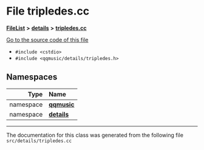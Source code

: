 

# File tripledes.cc



[**FileList**](files.md) **>** [**details**](dir_b485ae80868baed16097635ed27c0024.md) **>** [**tripledes.cc**](tripledes_8cc.md)

[Go to the source code of this file](tripledes_8cc_source.md)



* `#include <cstdio>`
* `#include <qqmusic/details/tripledes.h>`













## Namespaces

| Type | Name |
| ---: | :--- |
| namespace | [**qqmusic**](namespaceqqmusic.md) <br> |
| namespace | [**details**](namespaceqqmusic_1_1details.md) <br> |





















































------------------------------
The documentation for this class was generated from the following file `src/details/tripledes.cc`

